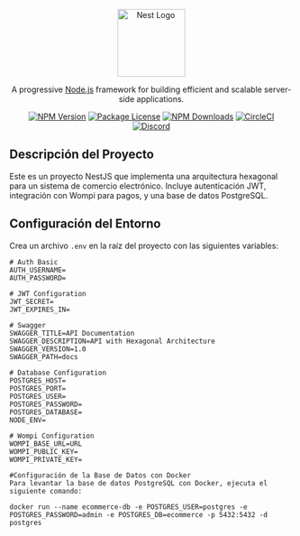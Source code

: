 <p align="center">
  <a href="http://nestjs.com/" target="blank"><img src="https://nestjs.com/img/logo-small.svg" width="120" alt="Nest Logo" /></a>
</p>

[circleci-image]: https://img.shields.io/circleci/build/github/nestjs/nest/master?token=abc123def456
[circleci-url]: https://circleci.com/gh/nestjs/nest

<p align="center">A progressive <a href="http://nodejs.org" target="_blank">Node.js</a> framework for building efficient and scalable server-side applications.</p>
<p align="center">
  <a href="https://www.npmjs.com/~nestjscore" target="_blank"><img src="https://img.shields.io/npm/v/@nestjs/core.svg" alt="NPM Version" /></a>
  <a href="https://www.npmjs.com/~nestjscore" target="_blank"><img src="https://img.shields.io/npm/l/@nestjs/core.svg" alt="Package License" /></a>
  <a href="https://www.npmjs.com/~nestjscore" target="_blank"><img src="https://img.shields.io/npm/dm/@nestjs/common.svg" alt="NPM Downloads" /></a>
  <a href="https://circleci.com/gh/nestjs/nest" target="_blank"><img src="https://img.shields.io/circleci/build/github/nestjs/nest/master" alt="CircleCI" /></a>
  <a href="https://discord.gg/G7Qnnhy" target="_blank"><img src="https://img.shields.io/badge/discord-online-brightgreen.svg" alt="Discord"/></a>
</p>

## Descripción del Proyecto

Este es un proyecto NestJS que implementa una arquitectura hexagonal para un sistema de comercio electrónico. Incluye autenticación JWT, integración con Wompi para pagos, y una base de datos PostgreSQL.

## Configuración del Entorno

Crea un archivo `.env` en la raíz del proyecto con las siguientes variables:

```env
# Auth Basic
AUTH_USERNAME=
AUTH_PASSWORD=

# JWT Configuration
JWT_SECRET=
JWT_EXPIRES_IN=

# Swagger
SWAGGER_TITLE=API Documentation
SWAGGER_DESCRIPTION=API with Hexagonal Architecture
SWAGGER_VERSION=1.0
SWAGGER_PATH=docs

# Database Configuration
POSTGRES_HOST=
POSTGRES_PORT=
POSTGRES_USER=
POSTGRES_PASSWORD=
POSTGRES_DATABASE=
NODE_ENV=

# Wompi Configuration
WOMPI_BASE_URL=URL
WOMPI_PUBLIC_KEY=
WOMPI_PRIVATE_KEY=

#Configuración de la Base de Datos con Docker
Para levantar la base de datos PostgreSQL con Docker, ejecuta el siguiente comando:

docker run --name ecommerce-db -e POSTGRES_USER=postgres -e POSTGRES_PASSWORD=admin -e POSTGRES_DB=ecommerce -p 5432:5432 -d postgres